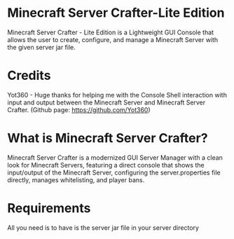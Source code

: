 # Minecraft Server Crafter-Lite Edition
 Minecraft Server Crafter - Lite Edition is a Lightweight GUI Console that allows the user to create, configure, and manage a Minecraft Server with the given server jar file.

 # Credits
 Yot360 - Huge thanks for helping me with the Console Shell interaction with input and output between the Minecraft Server and Minecraft Server Crafter. (Github page: https://github.com/Yot360)

 # What is Minecraft Server Crafter?

Minecraft Server Crafter is a modernized GUI Server Manager with a clean look for Minecraft Servers, featuring a direct console that shows the input/output of the Minecraft Server, configuring the server.properties file directly, manages whitelisting, and player bans. 

# Requirements
All you need is to have is the server jar file in your server directory
